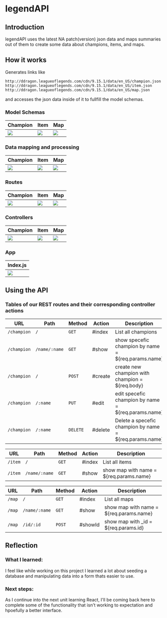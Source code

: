 # legendAPI

## Introduction
legendAPI uses the latest NA patch(version) json data and maps summaries out of them to create some data about champions, items, and maps.

## How it works
Generates links like 
```
http://ddragon.leagueoflegends.com/cdn/9.15.1/data/en_US/champion.json
http://ddragon.leagueoflegends.com/cdn/9.15.1/data/en_US/item.json
http://ddragon.leagueoflegends.com/cdn/9.15.1/data/en_US/map.json
```
and accesses the json data inside of it to fullfill the model schemas.

### Model Schemas 
| Champion                                    | Item                                        | Map                                         |
|---------------------------------------------|---------------------------------------------|---------------------------------------------|
| <img src="https://i.imgur.com/TS8M1uv.png"> | <img src="https://i.imgur.com/owUEc7z.png"> | <img src="https://i.imgur.com/4KisYiU.png"> |

### Data mapping and processing

| Champion                                    | Item                                        | Map                                         |
|---------------------------------------------|---------------------------------------------|---------------------------------------------|
| <img src="https://i.imgur.com/pvz2r3W.png"> | <img src="https://i.imgur.com/LjshXRi.png"> | <img src="https://i.imgur.com/IUd2iI1.png"> |
### Routes

| Champion                                    | Item                                        | Map                                         |
|---------------------------------------------|---------------------------------------------|---------------------------------------------|
| <img src="https://i.imgur.com/An9gy7p.png"> | <img src="https://i.imgur.com/tqlCC9u.png"> | <img src="https://i.imgur.com/Chi4MjD.png"> |

### Controllers

| Champion                                    | Item                                        | Map                                         |
|---------------------------------------------|---------------------------------------------|---------------------------------------------|
| <img src="https://i.imgur.com/MZfSxwa.png"> | <img src="https://i.imgur.com/OstIrv4.png"> | <img src="https://i.imgur.com/cDxoCKD.png"> |

### App

| Index.js                                    |
|---------------------------------------------|
| <img src="https://i.imgur.com/2ZH0IDm.png"> |

## Using the API

### Tables of our REST routes and their corresponding controller actions
| URL         | Path          | Method   | Action  | Description                                             |
|-------------|---------------|----------|---------|---------------------------------------------------------|
| `/champion` | `/`           | `GET`    | #index  | List all champions                                      |
| `/champion` | `/name/:name` | `GET`    | #show   | show specefic champion by name = ${req.params.name}     |
| `/champion` | `/`           | `POST`   | #create | create new champion with champion = ${req.body}         |
| `/champion` | `/:name`      | `PUT`    | #edit   | edit specefic champion by name = ${req.params.name}     |
| `/champion` | `/:name`      | `DELETE` | #delete | Delete a specefic champion by name = ${req.params.name} |


| URL     | Path          | Method | Action | Description                             |
|---------|---------------|--------|--------|-----------------------------------------|
| `/item` | `/`           | `GET`  | #index | List all items                          |
| `/item` | `/name/:name` | `GET`  | #show  | show map with name = ${req.params.name} |


| URL    | Path          | Method | Action  | Description                             |
|--------|---------------|--------|---------|-----------------------------------------|
| `/map` | `/`           | `GET`  | #index  | List all maps                           |
| `/map` | `/name/:name` | `GET`  | #show   | show map with name = ${req.params.name} |
| `/map` | `/id/:id`     | `POST` | #showId | show map with _id = ${req.params.id}    |

## Reflection

### What I learned:
I feel like while working on this project I learned a lot about seeding a database and manipulating data into a form thats easier to use. 

### Next steps:
As I continue into the next unit learning React, I'll be coming back here to complete some of the functionality that isn't working to expectation and hpoefully a better interface.

